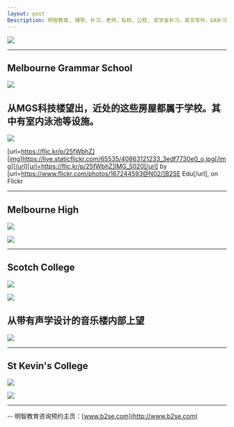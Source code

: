 ```yaml
---
layout: post
Description: 明智教育, 辅导，补习，老师，私校，公校, 奖学金补习，英文写作，GA补习辅导，大学选择，工作规划，从业规划，天才儿童是浮云，澳洲学生挫折教育，儿童空间推理，空间理解能力， 自我观对学习成绩的影响，ATAR 成绩，学校排名局限性，介绍 比较, 澳洲 墨尔本，Scholarship Tutoring, General Ability, Numerical Reasoning, Verbal Reasoning Tutoring, Writing, Universities Selection, Career Education, Career Advisors, Guidance, Melbourne Private Schools, Selective Schools, Writing tutoring, Interviews tutoring, Resume Writing, Spatial skills, Failures help gifted children，Critical and creative thinking involves reasoning, using and analysing evidence, and applying knowledge to find creative solutions to complex problems；Verbal Reasoning, Decision Making, Quantitative Reasoning, Abstract Reasoning, Situational Judgement, self-concept and school results, school marks, gender differences in STEM subjects, cognitive load theory，墨尔本 常春藤, 男私校藤校, 男校群雄记, APS Sport,  Associated Public Schools of Victoria Sport,  Public Schools, Melbourne High, Melbourne Grammar, Scotch College, St Kevin's College, Boys Schools in Melburne, 强身健体只是一小部分 对精神和意志的锤炼
---
```


![](https://live.staticflickr.com/65535/47829552331_33391f8b44_o.jpg)


------------------------------------

## Melbourne Grammar School 
![](https://live.staticflickr.com/65535/47777528912_15ca8a326d_o.jpg)

## 从MGS科技楼望出，近处的这些房屋都属于学校。其中有室内泳池等设施。

![](https://live.staticflickr.com/65535/40863121233_3edf7730e0_o.jpg)

[url=https://flic.kr/p/25fWbhZ][img]https://live.staticflickr.com/65535/40863121233_3edf7730e0_o.jpg[/img][/url][url=https://flic.kr/p/25fWbhZ]IMG_5020[/url] by [url=https://www.flickr.com/photos/167244593@N02/]B2SE Edu[/url], on Flickr

----------------------------------


## Melbourne High
![](https://live.staticflickr.com/65535/47777543492_2a43a6b8d0_o.jpg)


![](https://live.staticflickr.com/65535/32885865047_2d7ab04f52_o.jpg)


------------------------------

## Scotch College

![](https://live.staticflickr.com/65535/47777552052_d01b7f19fd_o.jpg)

![](https://live.staticflickr.com/65535/33952406758_1639023501_o.jpg)



## 从带有声学设计的音乐楼内部上望
![](https://live.staticflickr.com/65535/47040160634_204f80cf8d_o.jpg)




---------------------

## St Kevin's College

![](https://live.staticflickr.com/65535/46913512295_50fee8586a_o.jpg)

![](https://live.staticflickr.com/65535/46913512375_cd507dbf33_o.jpg)


--------
-- 明智教育咨询预约主页：[www.b2se.com](http://www.b2se.com)

